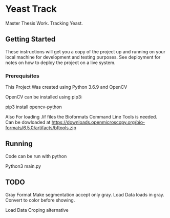 # Yeast Track

Master Thesis Work. Tracking Yeast.

## Getting Started

These instructions will get you a copy of the project up and running on your local machine for development and testing purposes. See deployment for notes on how to deploy the project on a live system.

### Prerequisites

This Project Was created using Python 3.6.9 and OpenCV

OpenCV can be installed using pip3:

pip3 install opencv-python

Also For loading .lif files the Bioformats Command Line Tools is needed.
Can be dowloaded at https://downloads.openmicroscopy.org/bio-formats/6.5.0/artifacts/bftools.zip

## Running

Code can be run with python

Python3 main.py

## TODO

Gray Format
Make segmentation accept only gray.
Load Data loads in gray.
Convert to color before showing.

Load Data
Croping alternative


